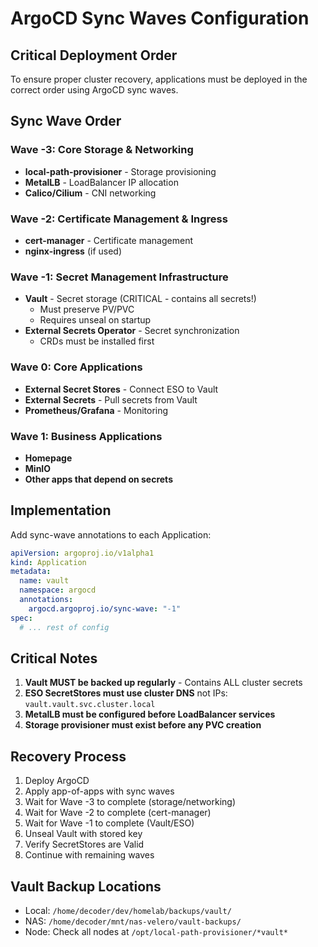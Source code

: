 # ArgoCD Sync Waves Configuration

## Critical Deployment Order

To ensure proper cluster recovery, applications must be deployed in the correct order using ArgoCD sync waves.

## Sync Wave Order

### Wave -3: Core Storage & Networking
- **local-path-provisioner** - Storage provisioning
- **MetalLB** - LoadBalancer IP allocation
- **Calico/Cilium** - CNI networking

### Wave -2: Certificate Management & Ingress
- **cert-manager** - Certificate management
- **nginx-ingress** (if used)

### Wave -1: Secret Management Infrastructure
- **Vault** - Secret storage (CRITICAL - contains all secrets!)
  - Must preserve PV/PVC
  - Requires unseal on startup
- **External Secrets Operator** - Secret synchronization
  - CRDs must be installed first

### Wave 0: Core Applications
- **External Secret Stores** - Connect ESO to Vault
- **External Secrets** - Pull secrets from Vault
- **Prometheus/Grafana** - Monitoring

### Wave 1: Business Applications
- **Homepage**
- **MinIO**
- **Other apps that depend on secrets**

## Implementation

Add sync-wave annotations to each Application:

```yaml
apiVersion: argoproj.io/v1alpha1
kind: Application
metadata:
  name: vault
  namespace: argocd
  annotations:
    argocd.argoproj.io/sync-wave: "-1"
spec:
  # ... rest of config
```

## Critical Notes

1. **Vault MUST be backed up regularly** - Contains ALL cluster secrets
2. **ESO SecretStores must use cluster DNS** not IPs: `vault.vault.svc.cluster.local`
3. **MetalLB must be configured before LoadBalancer services**
4. **Storage provisioner must exist before any PVC creation**

## Recovery Process

1. Deploy ArgoCD
2. Apply app-of-apps with sync waves
3. Wait for Wave -3 to complete (storage/networking)
4. Wait for Wave -2 to complete (cert-manager)
5. Wait for Wave -1 to complete (Vault/ESO)
6. Unseal Vault with stored key
7. Verify SecretStores are Valid
8. Continue with remaining waves

## Vault Backup Locations

- Local: `/home/decoder/dev/homelab/backups/vault/`
- NAS: `/home/decoder/mnt/nas-velero/vault-backups/`
- Node: Check all nodes at `/opt/local-path-provisioner/*vault*`